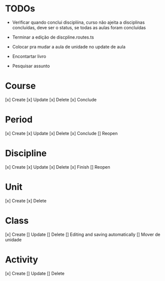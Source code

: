 # TODOs

- Verificar quando conclui discipliina, curso não ajeita a disciplinas concluídas, deve ser o status, se todas as aulas foram concluídas

- Terminar a edição de discpline.routes.ts

- Colocar pra mudar a aula de unidade no update de aula

- Encontartar livro

- Pesquisar assunto

# Course
[x] Create
[x] Update
[x] Delete
[x] Conclude

# Period
[x] Create
[x] Update
[x] Delete
[x] Conclude
[] Reopen

# Discipline
[x] Create
[x] Update
[x] Delete
[x] Finish
[] Reopen

# Unit
[x] Create
[x] Delete

# Class
[x] Create
[] Update
[] Delete
[] Editing and saving automatically
[] Mover de unidade

# Activity
[x] Create
[] Update
[] Delete
